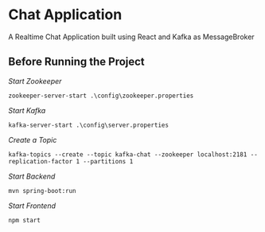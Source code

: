# Chat Application
A Realtime Chat Application built using React and Kafka as MessageBroker

## Before Running the Project 

*Start Zookeeper*
```shell script
zookeeper-server-start .\config\zookeeper.properties
```

*Start Kafka*
```shell script
kafka-server-start .\config\server.properties
```

*Create a Topic*
```
kafka-topics --create --topic kafka-chat --zookeeper localhost:2181 --replication-factor 1 --partitions 1
```

*Start Backend*
```
mvn spring-boot:run
```

*Start Frontend*
```
npm start
```



